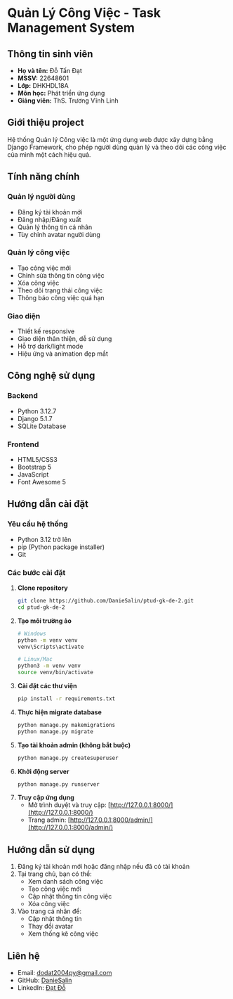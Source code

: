 # Quản Lý Công Việc - Task Management System

## Thông tin sinh viên
- **Họ và tên:** Đỗ Tấn Đạt
- **MSSV:** 22648601
- **Lớp:** DHKHDL18A
- **Môn học:** Phát triển ứng dụng
- **Giảng viên:** ThS. Trương Vĩnh Linh

## Giới thiệu project
Hệ thống Quản lý Công việc là một ứng dụng web được xây dựng bằng Django Framework, cho phép người dùng quản lý và theo dõi các công việc của mình một cách hiệu quả.

## Tính năng chính
### Quản lý người dùng
- Đăng ký tài khoản mới
- Đăng nhập/Đăng xuất
- Quản lý thông tin cá nhân
- Tùy chỉnh avatar người dùng

### Quản lý công việc
- Tạo công việc mới
- Chỉnh sửa thông tin công việc
- Xóa công việc
- Theo dõi trạng thái công việc
- Thông báo công việc quá hạn

### Giao diện
- Thiết kế responsive
- Giao diện thân thiện, dễ sử dụng
- Hỗ trợ dark/light mode
- Hiệu ứng và animation đẹp mắt

## Công nghệ sử dụng
### Backend
- Python 3.12.7
- Django 5.1.7
- SQLite Database

### Frontend
- HTML5/CSS3
- Bootstrap 5
- JavaScript
- Font Awesome 5

## Hướng dẫn cài đặt
### Yêu cầu hệ thống
- Python 3.12 trở lên
- pip (Python package installer)
- Git

### Các bước cài đặt
1. **Clone repository**
   ```bash
   git clone https://github.com/DanieSalin/ptud-gk-de-2.git
   cd ptud-gk-de-2
   ```
2. **Tạo môi trường ảo**
   ```bash
   # Windows
   python -m venv venv
   venv\Scripts\activate

   # Linux/Mac
   python3 -m venv venv
   source venv/bin/activate
   ```
3. **Cài đặt các thư viện**
   ```bash
   pip install -r requirements.txt
   ```
4. **Thực hiện migrate database**
   ```bash
   python manage.py makemigrations
   python manage.py migrate
   ```
5. **Tạo tài khoản admin (không bắt buộc)**
   ```bash
   python manage.py createsuperuser
   ```
6. **Khởi động server**
   ```bash
   python manage.py runserver
   ```
7. **Truy cập ứng dụng**
   - Mở trình duyệt và truy cập: [http://127.0.0.1:8000/](http://127.0.0.1:8000/)
   - Trang admin: [http://127.0.0.1:8000/admin/](http://127.0.0.1:8000/admin/)

## Hướng dẫn sử dụng
1. Đăng ký tài khoản mới hoặc đăng nhập nếu đã có tài khoản
2. Tại trang chủ, bạn có thể:
   - Xem danh sách công việc
   - Tạo công việc mới
   - Cập nhật thông tin công việc
   - Xóa công việc
3. Vào trang cá nhân để:
   - Cập nhật thông tin
   - Thay đổi avatar
   - Xem thống kê công việc

## Liên hệ
- Email: [dodat2004py@gmail.com](mailto:dodat2004py@gmail.com)
- GitHub: [DanieSalin](https://github.com/DanieSalin)
- LinkedIn: [Đạt Đỗ](https://www.linkedin.com/in/dotandatdaniel)